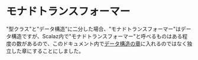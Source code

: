 # モナドトランスフォーマー

"型クラス"と"データ構造"に二分した場合、"モナドトランスフォーマー"はデータ構造ですが、Scalaz内で"モナドトランスフォーマー"と呼べるものはある程度の数があるので、このドキュメント内で[データ構造の章](./dataStructures.md)に入れるのではなく独立した章にすることにしました。
